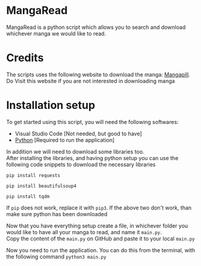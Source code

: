 # MangaRead

MangaRead is a python script which allows you to search and download whichever manga we would like to read. 

# Credits
The scripts uses the following website to download the manga: [Mangapill](https://www.mangapill.com/).  
Do Visit this website if you are not interested in downloading manga

# Installation setup
To get started using this script, you will need the following softwares: 
- Visual Studio Code [Not needed, but good to have]
- [Python](https://www.python.org/downloads/) [Required to run the application]

In addition we will need to download some libraries too.  
After installing the libraries, and having python setup you can use the following code snippets to download the necessary libraries
```
pip install requests
```
```
pip install beautifulsoup4
```
```
pip install tqdm
```
If `pip` does not work, replace it with `pip3`. 
If the above two don't work, than make sure python has been downloaded

Now that you have everything setup create a file, in whichever folder you would like to have all your manga to read, and name it `main.py`.  
Copy the content of the `main.py` on GitHub and paste it to your local `main.py`

Now you need to run the application. You can do this from the terminal, with the following command `python3 main.py`
